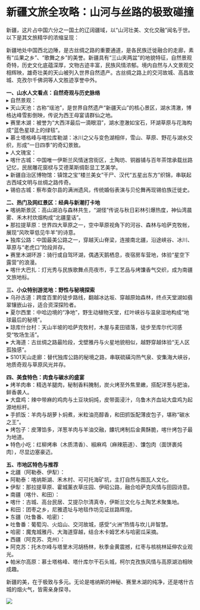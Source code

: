 # 新疆文旅全攻略：山河与丝路的极致碰撞  

新疆，这片占中国六分之一国土的辽阔疆域，以“山河壮美、文化交融”闻名于世。以下是其文旅精华的浓缩呈现：  

新疆地处中国西北边陲，是古丝绸之路的重要通道，是各民族迁徙融合的走廊，素有“瓜果之乡”、“歌舞之乡”的美誉。新疆具有“三山夹两盆”的地貌特征，自然景观奇特，历史文化底蕴深厚，文物古迹丰富，民族风情浓郁。境内自然与人文景观交相辉映，雄奇壮美的天山被列入世界自然遗产。古丝绸之路上的交河故城、高昌故城、克孜尔千佛洞等人文胜迹享誉中外。  

**一、山水人文看点：自然奇观与历史脉络**  
▸ 自然景观：  
▸ 天山天池：古称“瑶池”，是世界自然遗产“新疆天山”的核心景区，湖水清澈，博格达峰雪影倒映，传说为西王母宴请群仙之地。  
▸ 赛里木湖：被誉为“大西洋最后一滴眼泪”，湖水澄澈如宝石，环湖草原与花海构成“蓝色星球上的绿毯”。  
▸ 慕士塔格峰与喀拉库勒湖：冰川之父与变色湖相伴，雪山、草原、野花与湖水交织，形成“一日四季”的奇幻景致。  
▸ 人文瑰宝：  
▸ 喀什古城：中国唯一伊斯兰风情迷宫街区，土陶坊、铜器铺与百年茶馆承载丝路记忆，民居雕花窗棂与艾德莱斯绸彰显工艺美学。  
▸ 新疆自治区博物馆：镇馆之宝“楼兰美女”干尸、汉代“五星出东方”织锦，串联起古西域文明与丝绸之路传奇。  
▸ 锡伯古城：察布查尔县的满洲遗风，传统婚俗表演与贝伦舞再现锡伯族迁徙史。  

**二、热门及网红景区：经典与新潮打卡地**  
▸ 喀纳斯景区：高山湖泊与森林共生，“湖怪”传说与秋日彩林引爆热度，神仙湾晨雾、禾木村炊烟构成“北疆童话”。  
▸ 那拉提草原：世界四大草原之一，空中草原视角下的河谷、森林与哈萨克牧帐，展现“风吹草低见牛羊”的诗意。  
▸ 独库公路：中国最美公路之一，穿越天山脊梁，连接南北疆，沿途峡谷、冰川、草原与“老虎口”险段并存。  
▸ 赛里木湖环游：骑行或自驾环湖，偶遇天鹅栖息，夜宿房车营地，体验“星空下露营”的浪漫。  
▸ 喀什大巴扎：灯光秀与民族歌舞点亮夜市，手工艺品与烤馕香气交织，成为南疆文旅地标。  

**三、小众特别游览地：野性与秘境探索**  
▸ 乌孙古道：跨度百里的徒步路线，翻越冰达坂、穿越原始森林，终点天堂湖如翡翠镶嵌山谷，适合资深探险者。  
▸ 夏尔西里：中哈边境的“净地”，野生动植物天堂，红叶峡谷与温泉湿地构成“地球最后的秘境”。  
▸ 琼库什台村：天山半坡的哈萨克牧村，木屋与麦田错落，徒步至库尔代河感受“牧场生活”。  
▸ 大海道：古丝绸之路最险段，戈壁雅丹与火星地貌相似，越野穿越体验“无人区孤独感”。  
▸ S101天山走廊：替代独库公路的秘境之路，串联硫磺沟热气泉、安集海大峡谷，地质奇观与草原风光并存。  

**四、美食特色：肉食与碳水的盛宴**  
▸ 烤羊肉串：精选羊腿肉，秘制香料腌制，炭火烤至外焦里嫩，搭配洋葱与肥油，鲜香袭人。  
▸ 大盘鸡：辣中带麻的鸡肉与土豆块焖炖，皮带面浸汁，乌鲁木齐血站大盘鸡为起源地标杆。  
▸ 手抓饭：羊肉与胡萝卜焖煮，米粒油亮醇香，和田抓饭配薄皮包子，堪称“碳水之王”。  
▸ 烤包子：皮薄馅多，洋葱羊肉与羊油交融，饢坑烤制后金黄酥脆，喀什烤包子最为地道。  
▸ 特色小吃：红柳烤串（木质清香）、椒麻鸡（麻辣筋道）、馕包肉（面饼裹炖肉），尽显边塞豪迈。  

**五、市地区特色与推荐**  
▸ 北疆（阿勒泰、伊犁）：  
▸ 阿勒泰：喀纳斯湖、禾木村、可可托海矿坑，主打自然与图瓦人文化。  
▸ 伊犁：那拉提草原、霍城薰衣草庄园、伊昭公路，融合哈萨克风情与田园诗意。  
▸ 南疆（喀什、和田）：  
▸ 喀什：古城、高台民居、艾提尕尔清真寺，伊斯兰文化与土陶艺术聚集地。  
▸ 和田：团枣之乡，尼雅遗址与地毯作坊见证丝路辉煌。  
▸ 东疆（吐鲁番、哈密）：  
▸ 吐鲁番：葡萄沟、火焰山、交河故城，感受“火洲”热情与坎儿井智慧。  
▸ 哈密：魔鬼城雅丹、大海道穿越，结合木卡姆艺术与哈密瓜采摘。  
▸ 西疆（阿克苏、克州）：  
▸ 阿克苏：托木尔峰与塔里木河胡杨林，秋季金黄震撼，红枣与核桃林延伸农业观光。  
▸ 帕米尔高原：慕士塔格峰、塔什库尔干石头城，柯尔克孜族风情与高原湖泊相映成趣。  

新疆的美，在于极致与多元。无论是喀纳斯的神秘、赛里木湖的纯净，还是喀什古城的烟火气，皆需亲身探寻。  

![](https://boot-img.xuexi.cn/image/1005/process/f6cee2a4a9d54aa2b3d82f677935d521.jpg)  
<!-- Last processed: 2025-07-22 03:44:27 -->
